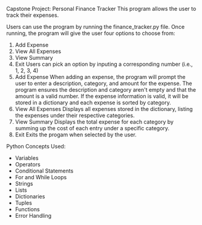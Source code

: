 Capstone Project: Personal Finance Tracker
  This program allows the user to track their expenses.

Users can use the program by running the finance_tracker.py file.
Once running, the program will give the user four options to choose from:
  1. Add Expense
  2. View All Expenses
  3. View Summary
  4. Exit
Users can pick an option by inputing a corresponding number (i.e., 1, 2, 3, 4)
1. Add Expense
   When adding an expense, the program will prompt the user to enter a description, category, and amount for the expense.
   The program ensures the description and category aren't empty and that the amount is a valid number.
   If the expense information is valid, it will be stored in a dictionary and each expense is sorted by category.
2. View All Expenses
   Displays all expenses stored in the dictionary, listing the expenses under their respective categories.
3. View Summary
   Displays the total expense for each category by summing up the cost of each entry under a specific category.
4. Exit
   Exits the progam when selected by the user.

Python Concepts Used:
  - Variables
  - Operators
  - Conditional Statements
  - For and While Loops
  - Strings
  - Lists
  - Dictionaries
  - Tuples
  - Functions
  - Error Handling
